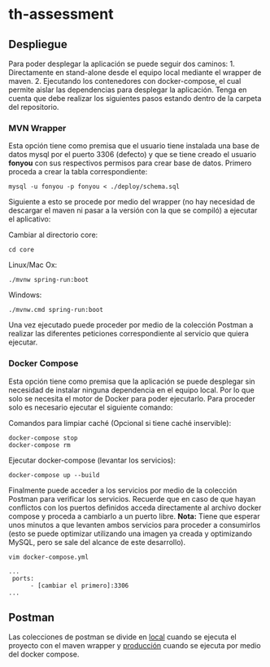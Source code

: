 # th-assessment

## Despliegue

Para poder desplegar la aplicación se puede seguir dos caminos: 1. Directamente en stand-alone desde el equipo local mediante el wrapper de maven. 2. Ejecutando los contenedores con docker-compose, el cual permite aislar las dependencias para desplegar la aplicación. Tenga en cuenta que debe realizar los siguientes pasos estando dentro de la carpeta del repositorio.

### MVN Wrapper

Esta opción tiene como premisa que el usuario tiene instalada una base de datos mysql por el puerto 3306 (defecto) y que se tiene creado el usuario **fonyou** con sus respectivos permisos para crear base de datos. Primero proceda a crear la tabla correspondiente:

```
mysql -u fonyou -p fonyou < ./deploy/schema.sql
```

Siguiente a esto se procede por medio del wrapper (no hay necesidad de descargar el maven ni pasar a la versión con la que se compiló) a ejecutar el aplicativo:

Cambiar al directorio core:

```
cd core
```

Linux/Mac Ox:
```
./mvnw spring-run:boot
```

Windows:
```
./mvnw.cmd spring-run:boot
```

Una vez ejecutado puede proceder por medio de la colección Postman a realizar las diferentes peticiones correspondiente al servicio que quiera ejecutar.

### Docker Compose

Esta opción tiene como premisa que la aplicación se puede desplegar sin necesidad de instalar ninguna dependencia en el equipo local. Por lo que solo se necesita el motor de Docker para poder ejecutarlo. Para proceder solo es necesario ejecutar el siguiente comando:

Comandos para limpiar caché (Opcional si tiene caché inservible):

```
docker-compose stop
docker-compose rm
```

Ejecutar docker-compose (levantar los servicios):

```
docker-compose up --build
```

Finalmente puede acceder a los servicios por medio de la colección Postman para verificar los servicios. Recuerde que en caso de que hayan conflictos con los puertos definidos acceda directamente al archivo docker compose y proceda a cambiarlo a un puerto libre. **Nota:** Tiene que esperar unos minutos a que levanten ambos servicios para proceder a consumirlos (esto se puede optimizar utilizando una imagen ya creada y optimizando MySQL, pero se sale del alcance de este desarrollo).

```
vim docker-compose.yml

...
 ports:
      - [cambiar el primero]:3306
...

```

## Postman

Las colecciones de postman se divide en [local](https://github.com/DavidPDP/th-assessment/blob/main/docs/api/Employees.postman_collection.json) cuando se ejecuta el proyecto con el maven wrapper y [producción](https://github.com/DavidPDP/th-assessment/blob/main/docs/api/Employees%20Prod.postman_collection.json) cuando se ejecuta por medio del docker compose.
